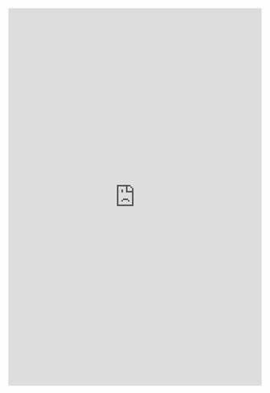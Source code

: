 <iframe allowfullscreen="allowfullscreen" scrolling="no" class="fp-iframe" src="https://heyzine.com/flip-book/7775d2cdae.html" style="border: 0px solid lightgray; width: 100%; height: 750px;"></iframe>
